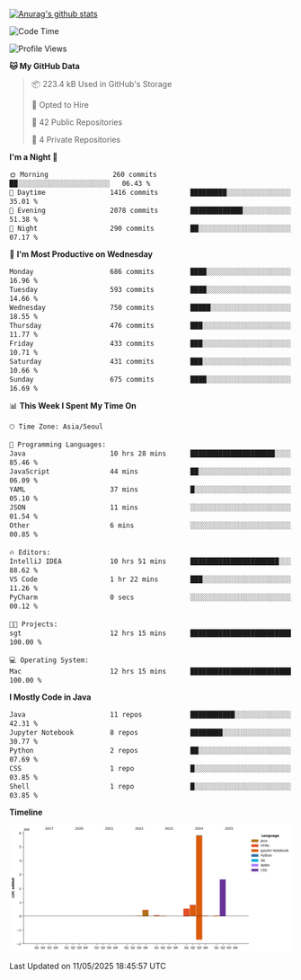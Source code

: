 [![Anurag's github stats](https://github-readme-stats.vercel.app/api?username=hajubal)](https://github.com/anuraghazra/github-readme-stats)

<!--START_SECTION:waka-->
![Code Time](http://img.shields.io/badge/Code%20Time-425%20hrs%2032%20mins-blue)

![Profile Views](http://img.shields.io/badge/Profile%20Views-0-blue)

**🐱 My GitHub Data** 

> 📦 223.4 kB Used in GitHub's Storage 
 > 
> 💼 Opted to Hire
 > 
> 📜 42 Public Repositories 
 > 
> 🔑 4 Private Repositories 
 > 
**I'm a Night 🦉** 

```text
🌞 Morning                260 commits         ██░░░░░░░░░░░░░░░░░░░░░░░   06.43 % 
🌆 Daytime                1416 commits        █████████░░░░░░░░░░░░░░░░   35.01 % 
🌃 Evening                2078 commits        █████████████░░░░░░░░░░░░   51.38 % 
🌙 Night                  290 commits         ██░░░░░░░░░░░░░░░░░░░░░░░   07.17 % 
```
📅 **I'm Most Productive on Wednesday** 

```text
Monday                   686 commits         ████░░░░░░░░░░░░░░░░░░░░░   16.96 % 
Tuesday                  593 commits         ████░░░░░░░░░░░░░░░░░░░░░   14.66 % 
Wednesday                750 commits         █████░░░░░░░░░░░░░░░░░░░░   18.55 % 
Thursday                 476 commits         ███░░░░░░░░░░░░░░░░░░░░░░   11.77 % 
Friday                   433 commits         ███░░░░░░░░░░░░░░░░░░░░░░   10.71 % 
Saturday                 431 commits         ███░░░░░░░░░░░░░░░░░░░░░░   10.66 % 
Sunday                   675 commits         ████░░░░░░░░░░░░░░░░░░░░░   16.69 % 
```


📊 **This Week I Spent My Time On** 

```text
🕑︎ Time Zone: Asia/Seoul

💬 Programming Languages: 
Java                     10 hrs 28 mins      █████████████████████░░░░   85.46 % 
JavaScript               44 mins             ██░░░░░░░░░░░░░░░░░░░░░░░   06.09 % 
YAML                     37 mins             █░░░░░░░░░░░░░░░░░░░░░░░░   05.10 % 
JSON                     11 mins             ░░░░░░░░░░░░░░░░░░░░░░░░░   01.54 % 
Other                    6 mins              ░░░░░░░░░░░░░░░░░░░░░░░░░   00.85 % 

🔥 Editors: 
IntelliJ IDEA            10 hrs 51 mins      ██████████████████████░░░   88.62 % 
VS Code                  1 hr 22 mins        ███░░░░░░░░░░░░░░░░░░░░░░   11.26 % 
PyCharm                  0 secs              ░░░░░░░░░░░░░░░░░░░░░░░░░   00.12 % 

🐱‍💻 Projects: 
sgt                      12 hrs 15 mins      █████████████████████████   100.00 % 

💻 Operating System: 
Mac                      12 hrs 15 mins      █████████████████████████   100.00 % 
```

**I Mostly Code in Java** 

```text
Java                     11 repos            ███████████░░░░░░░░░░░░░░   42.31 % 
Jupyter Notebook         8 repos             ████████░░░░░░░░░░░░░░░░░   30.77 % 
Python                   2 repos             ██░░░░░░░░░░░░░░░░░░░░░░░   07.69 % 
CSS                      1 repo              █░░░░░░░░░░░░░░░░░░░░░░░░   03.85 % 
Shell                    1 repo              █░░░░░░░░░░░░░░░░░░░░░░░░   03.85 % 
```



**Timeline**

![Lines of Code chart](https://raw.githubusercontent.com/hajubal/hajubal/main/assets/bar_graph.png)


 Last Updated on 11/05/2025 18:45:57 UTC
<!--END_SECTION:waka-->